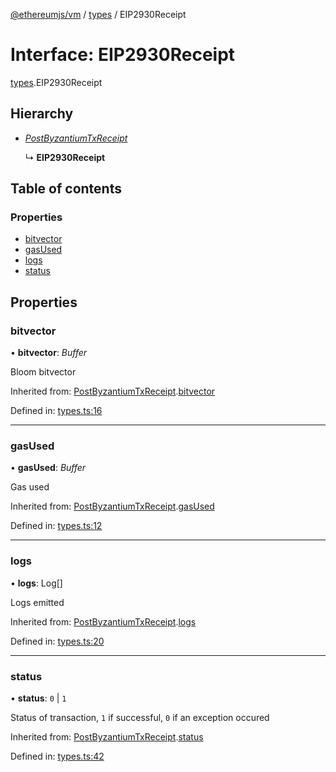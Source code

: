 [@ethereumjs/vm](../README.md) / [types](../modules/types.md) / EIP2930Receipt

# Interface: EIP2930Receipt

[types](../modules/types.md).EIP2930Receipt

## Hierarchy

- [*PostByzantiumTxReceipt*](types.postbyzantiumtxreceipt.md)

  ↳ **EIP2930Receipt**

## Table of contents

### Properties

- [bitvector](types.eip2930receipt.md#bitvector)
- [gasUsed](types.eip2930receipt.md#gasused)
- [logs](types.eip2930receipt.md#logs)
- [status](types.eip2930receipt.md#status)

## Properties

### bitvector

• **bitvector**: *Buffer*

Bloom bitvector

Inherited from: [PostByzantiumTxReceipt](types.postbyzantiumtxreceipt.md).[bitvector](types.postbyzantiumtxreceipt.md#bitvector)

Defined in: [types.ts:16](https://github.com/ethereumjs/ethereumjs-monorepo/blob/master/packages/vm/lib/types.ts#L16)

___

### gasUsed

• **gasUsed**: *Buffer*

Gas used

Inherited from: [PostByzantiumTxReceipt](types.postbyzantiumtxreceipt.md).[gasUsed](types.postbyzantiumtxreceipt.md#gasused)

Defined in: [types.ts:12](https://github.com/ethereumjs/ethereumjs-monorepo/blob/master/packages/vm/lib/types.ts#L12)

___

### logs

• **logs**: Log[]

Logs emitted

Inherited from: [PostByzantiumTxReceipt](types.postbyzantiumtxreceipt.md).[logs](types.postbyzantiumtxreceipt.md#logs)

Defined in: [types.ts:20](https://github.com/ethereumjs/ethereumjs-monorepo/blob/master/packages/vm/lib/types.ts#L20)

___

### status

• **status**: ``0`` \| ``1``

Status of transaction, `1` if successful, `0` if an exception occured

Inherited from: [PostByzantiumTxReceipt](types.postbyzantiumtxreceipt.md).[status](types.postbyzantiumtxreceipt.md#status)

Defined in: [types.ts:42](https://github.com/ethereumjs/ethereumjs-monorepo/blob/master/packages/vm/lib/types.ts#L42)
